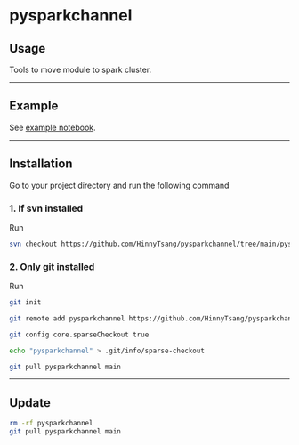 # pysparkchannel

## Usage

Tools to move module to spark cluster.

---

## Example

See [example notebook](./example/example.ipynb).

---

## Installation

Go to your project directory and run the following command

### 1. If svn installed

Run

```bash
svn checkout https://github.com/HinnyTsang/pysparkchannel/tree/main/pysparkchannesl
```

### 2. Only git installed

Run

```bash
git init

git remote add pysparkchannel https://github.com/HinnyTsang/pysparkchannel.git

git config core.sparseCheckout true

echo "pysparkchannel" > .git/info/sparse-checkout

git pull pysparkchannel main
```

---

## Update

```bash
rm -rf pysparkchannel
git pull pysparkchannel main
```
